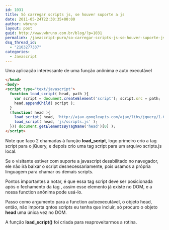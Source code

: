 ```yaml
---
id: 1031
title: Só carregar scripts js, se houver suporte a js
date: 2011-05-24T22:30:35+00:00
author: wbruno
layout: post
guid: http://www.wbruno.com.br/blog/?p=1031
permalink: /javascript-puro/so-carregar-scripts-js-se-houver-suporte-js/
dsq_thread_id:
  - "2103277337"
categories:
  - Javascript
---
```

Uma aplicação interessante de uma função anônima e auto executável

<!--more-->

``` html
</head>
<body>
<script type="text/javascript">
  function load_script( head, path ){
    var script = document.createElement('script'); script.src = path;
    head.appendChild( script );
  }
  (function( head ){
    load_script( head, 'http://ajax.googleapis.com/ajax/libs/jquery/1.6.1/jquery.min.js' );
    load_script( head, 'js/scripts.js' );
  })( document.getElementsByTagName('head')[0] );
</script>
```

Note que faço 2 chamadas à função **load_script**, logo primeiro crio a tag script para o jQuery, e depois crio uma tag script para um arquivo scripts.js local.

Se o visitante estiver com suporte a javascript desabilitado no navegador, ele não irá baixar o script desnecessariamente, pois usamos a própria linguagem para chamar os demais scripts.

Pontos importantes a notar, é que essa tag script deve ser posicionada após o fechamento da tag </head>, assim esse elemento já existe no DOM, e a nossa function anônima pode usá-lo.

Passo como argumento para a function autoexecutável, o objeto head, então, não importa qntos scripts eu tenha que incluir, só procuro o objeto **head** uma única vez no DOM.

A função **load_script()** foi criada para reaproveitarmos a rotina.
